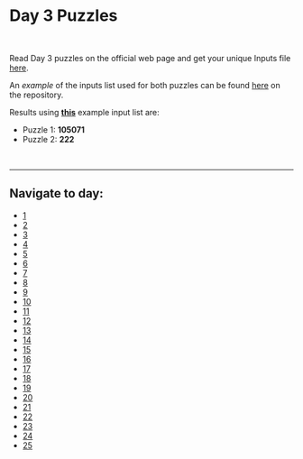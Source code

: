 # Day 3 Puzzles

<br>

 Read Day 3 puzzles on the official web page and get your unique Inputs file [here](https://adventofcode.com/2018/day/3).


 An *example* of the inputs list used for both puzzles can be found [here](Source\Day_3\INPUTS.txt) on the repository.

 Results using **[this](Source\Day_3\INPUTS.txt)** example input list are:
  * Puzzle 1: **105071**
  * Puzzle 2: **222**

<br>
<hr>


## Navigate to day:
* [1](Source/Day_1)
* [2](Source/Day_2)
* [3](Source/Day_3)
* [4](Source/Day_4)
* [5](Source/Day_5)
* [6](Source/Day_6)
* [7](Source/Day_7)
* [8](Source/Day_8)
* [9](Source/Day_9)
* [10](Source/Day_10)
* [11](Source/Day_11)
* [12](Source/Day_12)
* [13](Source/Day_13)
* [14](Source/Day_14)
* [15](Source/Day_15)
* [16](Source/Day_16)
* [17](Source/Day_17)
* [18](Source/Day_18)
* [19](Source/Day_19)
* [20](Source/Day_20)
* [21](Source/Day_21)
* [22](Source/Day_22)
* [23](Source/Day_23)
* [24](Source/Day_24)
* [25](Source/Day_25)